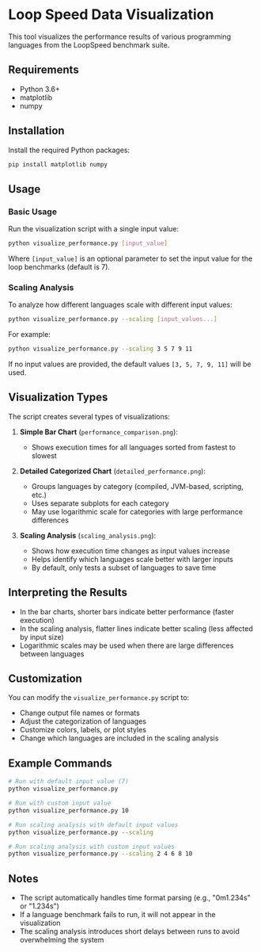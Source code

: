 # Loop Speed Data Visualization

This tool visualizes the performance results of various programming languages from the LoopSpeed benchmark suite.

## Requirements

- Python 3.6+
- matplotlib
- numpy

## Installation

Install the required Python packages:

```bash
pip install matplotlib numpy
```

## Usage

### Basic Usage

Run the visualization script with a single input value:

```bash
python visualize_performance.py [input_value]
```

Where `[input_value]` is an optional parameter to set the input value for the loop benchmarks (default is 7).

### Scaling Analysis

To analyze how different languages scale with different input values:

```bash
python visualize_performance.py --scaling [input_values...]
```

For example:
```bash
python visualize_performance.py --scaling 3 5 7 9 11
```

If no input values are provided, the default values `[3, 5, 7, 9, 11]` will be used.

## Visualization Types

The script creates several types of visualizations:

1. **Simple Bar Chart** (`performance_comparison.png`):
   - Shows execution times for all languages sorted from fastest to slowest

2. **Detailed Categorized Chart** (`detailed_performance.png`):
   - Groups languages by category (compiled, JVM-based, scripting, etc.)
   - Uses separate subplots for each category
   - May use logarithmic scale for categories with large performance differences

3. **Scaling Analysis** (`scaling_analysis.png`):
   - Shows how execution time changes as input values increase
   - Helps identify which languages scale better with larger inputs
   - By default, only tests a subset of languages to save time

## Interpreting the Results

- In the bar charts, shorter bars indicate better performance (faster execution)
- In the scaling analysis, flatter lines indicate better scaling (less affected by input size)
- Logarithmic scales may be used when there are large differences between languages

## Customization

You can modify the `visualize_performance.py` script to:
- Change output file names or formats
- Adjust the categorization of languages
- Customize colors, labels, or plot styles
- Change which languages are included in the scaling analysis

## Example Commands

```bash
# Run with default input value (7)
python visualize_performance.py

# Run with custom input value
python visualize_performance.py 10

# Run scaling analysis with default input values
python visualize_performance.py --scaling

# Run scaling analysis with custom input values
python visualize_performance.py --scaling 2 4 6 8 10
```

## Notes

- The script automatically handles time format parsing (e.g., "0m1.234s" or "1.234s")
- If a language benchmark fails to run, it will not appear in the visualization
- The scaling analysis introduces short delays between runs to avoid overwhelming the system
